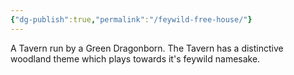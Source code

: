 ```yaml
---
{"dg-publish":true,"permalink":"/feywild-free-house/"}
---
```


A Tavern run by a Green Dragonborn. The Tavern has a distinctive woodland theme which plays towards it's feywild namesake.